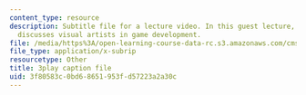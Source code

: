 ```yaml
---
content_type: resource
description: Subtitle file for a lecture video. In this guest lecture, Luigi Guatieri
  discusses visual artists in game development.
file: /media/https%3A/open-learning-course-data-rc.s3.amazonaws.com/cms-611j-creating-video-games-fall-2014/3f80583c0bd68651953fd57223a2a30c_gQHbZlo4Exo.srt
file_type: application/x-subrip
resourcetype: Other
title: 3play caption file
uid: 3f80583c-0bd6-8651-953f-d57223a2a30c
---
```

